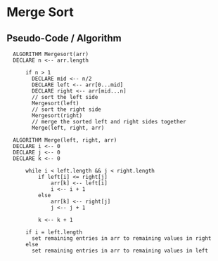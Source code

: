 # Merge Sort

## Pseudo-Code / Algorithm

      ALGORITHM Mergesort(arr)
      DECLARE n <-- arr.length

          if n > 1
            DECLARE mid <-- n/2
            DECLARE left <-- arr[0...mid]
            DECLARE right <-- arr[mid...n]
            // sort the left side
            Mergesort(left)
            // sort the right side
            Mergesort(right)
            // merge the sorted left and right sides together
            Merge(left, right, arr)

      ALGORITHM Merge(left, right, arr)
      DECLARE i <-- 0
      DECLARE j <-- 0
      DECLARE k <-- 0

          while i < left.length && j < right.length
              if left[i] <= right[j]
                  arr[k] <-- left[i]
                  i <-- i + 1
              else
                  arr[k] <-- right[j]
                  j <-- j + 1

              k <-- k + 1

          if i = left.length
            set remaining entries in arr to remaining values in right
          else
            set remaining entries in arr to remaining values in left
